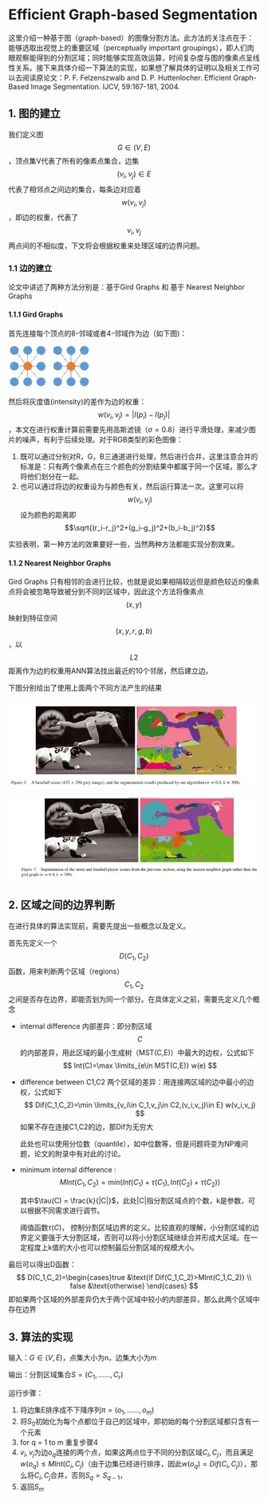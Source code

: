 # Efficient Graph-based Segmentation

这里介绍一种基于图（graph-based）的图像分割方法。此方法的关注点在于：能够选取出视觉上的重要区域（perceptually important groupings），即人们肉眼观察能得到的分割区域；同时能够实现高效运算，时间复杂度与图的像素点呈线性关系。接下来具体介绍一下算法的实现，如果想了解具体的证明以及相关工作可以去阅读原论文：P. F. Felzenszwalb and D. P. Huttenlocher. Efficient Graph-Based Image Segmentation. IJCV, 59:167-181, 2004.

## 1. 图的建立

我们定义图$$G\in (V,E)$$，顶点集V代表了所有的像素点集合，边集$$(v_i,v_j)\in E$$ 代表了相邻点之间边的集合，每条边对应着$$w(v_i,v_j)$$，即边的权重，代表了$$v_i,v_j$$两点间的不相似度，下文将会根据权重来处理区域的边界问题。

### 1.1 边的建立

论文中讲述了两种方法分别是：基于Gird Graphs 和 基于 Nearest Neighbor Graphs

#### 1.1.1 Gird Graphs 

首先连接每个顶点的8-邻域或者4-邻域作为边（如下图)：

![](./image/邻域边.png)

然后将灰度值(intensity)的差作为边的权重：$$w(v_i,v_j)=|I(p_i)-I(p_j)|$$，本文在进行权重计算前需要先用高斯滤镜（$\sigma=0.8$）进行平滑处理，来减少图片的噪声，有利于后续处理。对于RGB类型的彩色图像：

1. 既可以通过分别对R，G，B三通道进行处理，然后进行合并，这里注意合并的标准是：只有两个像素点在三个颜色的分割结果中都属于同一个区域，那么才将他们划分在一起。
2. 也可以通过将边的权重设为与颜色有关，然后运行算法一次。这里可以将$$w(v_i,v_j )$$设为颜色的距离即$$\sqrt{(r_i-r_j)^2+(g_i-g_j)^2+(b_i-b_j)^2}$$

实验表明，第一种方法的效果要好一些，当然两种方法都能实现分割效果。

#### 1.1.2 Nearest Neighbor Graphs

Gird Graphs 只有相邻的会进行比较，也就是说如果相隔较远但是颜色较近的像素点将会被忽略导致被分到不同的区域中，因此这个方法将像素点$$(x,y)$$映射到特征空间$$(x,y,r,g,b)$$，以$$L2$$距离作为边的权重用ANN算法找出最近的10个邻居，然后建立边。



下图分别给出了使用上面两个不同方法产生的结果

![](./image/grid.png)

![](./image/nearest.png)

## 2. 区域之间的边界判断

在进行具体的算法实现前，需要先提出一些概念以及定义。

首先先定义一个$$D(C_1,C_2)$$函数，用来判断两个区域（regions）$$C_1,C_2$$之间是否存在边界，即能否划为同一个部分。在具体定义之前，需要先定义几个概念

- internal difference 内部差异：即分割区域$$C$$的内部差异，用此区域的最小生成树（MST(C,E)）中最大的边权，公式如下
  $$
  Int(C)=\max \limits_{e\in MST(C,E)} w(e)
  $$

- difference between C1,C2 两个区域的差异：用连接两区域的边中最小的边权，公式如下
  $$
  Dif(C_1,C_2)=\min \limits_{v_i\in C_1,v_j\in C2,(v_i,v_j)\in E} w(v_i,v_j)
  $$
  如果不存在连接C1,C2的边，那Dif为无穷大

  此处也可以使用分位数（quantile），如中位数等，但是问题将变为NP难问题，论文的附录中有对此的讨论。

- minimum internal difference : 
  $$
  MInt(C_1,C_2)=min(Int(C_1)+\tau(C_1),Int(C_2)+\tau(C_2))
  $$
  

  其中$\tau(C) = \frac{k}{|C|}$，此处|C|指分割区域点的个数，k是参数，可以根据不同需求进行调节。

  阈值函数$\tau(C)$， 控制分割区域边界的定义。比较直观的理解，小分割区域的边界定义要强于大分割区域，否则可以将小分割区域继续合并形成大区域。在一定程度上k值的大小也可以控制最后分割区域的规模大小。

  

最后可以得出D函数：
$$
D(C_1,C_2)=\begin{cases}true &\text{if Dif(C_1,C_2)>MInt(C_1,C_2)} \\ false &\text{otherwise} \end{cases}
$$
即如果两个区域的外部差异仍大于两个区域中较小的内部差异，那么此两个区域中存在边界

## 3. 算法的实现

输入：$G\in (V,E)$，点集大小为n，边集大小为m

输出：分割区域集合$S=(C_1,……,C_r)$

运行步骤：

1. 将边集E排序成不下降序列$\pi = (o_1,……,o_m)$
2. 将$S_0$初始化为每个点都位于自己的区域中，即初始的每个分割区域都只含有一个元素
3. for q = 1 to m 重复步骤4 
4. $v_i,v_j$为边$o_q$连接的两个点，如果这两点位于不同的分割区域$C_i,C_j$，而且满足$w(o_q)\leqslant MInt(C_i,C_j)$（由于边集已经进行排序，因此$w(o_q)=Dif(C_i,C_j)$），那么将$C_i,C_j$合并，否则$S_q = S_{q-1}$，
5. 返回$S_m$







